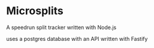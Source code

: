 # Microsplits

A speedrun split tracker written with Node.js

uses a postgres database with an API written with Fastify


